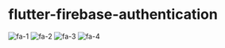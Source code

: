 # flutter-firebase-authentication
![fa-1](https://user-images.githubusercontent.com/110282982/224676651-c597d676-befb-4c3b-8136-647a03f4737d.PNG)
![fa-2](https://user-images.githubusercontent.com/110282982/224676719-32d8b1e9-bd63-46bb-8c78-9cf7833096dc.PNG)
![fa-3](https://user-images.githubusercontent.com/110282982/224676800-f578a085-3c1e-4337-aabb-f09ca0ab8d4f.PNG)
![fa-4](https://user-images.githubusercontent.com/110282982/224676827-96935c37-f103-407a-87f4-ff1e4d127dbd.PNG)
